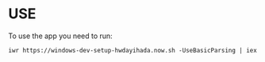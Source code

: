 # USE
To use the app you need to run:
```
iwr https://windows-dev-setup-hwdayihada.now.sh -UseBasicParsing | iex
```
